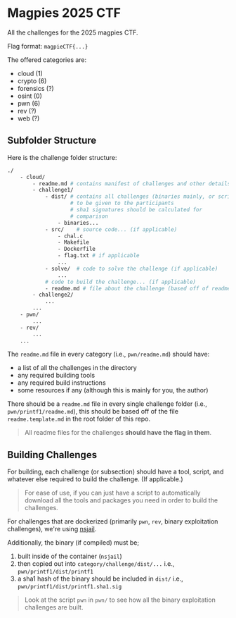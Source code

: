 # Magpies 2025 CTF

All the challenges for the 2025 magpies CTF.

Flag format: `magpieCTF{...}`

The offered categories are:

- cloud (1)
- crypto (6)
- forensics (?)
- osint (0)
- pwn (6)
- rev (?)
- web (?)

## Subfolder Structure

Here is the challenge folder structure:

```sh
./
    - cloud/
        - readme.md # contains manifest of challenges and other details
        - challenge1/
            - dist/ # contains all challenges (binaries mainly, or scripts)
                    # to be given to the participants
                    # sha1 signatures should be calculated for
                    # comparison
                - binaries...
            - src/    # source code... (if applicable)
                - chal.c
                - Makefile
                - Dockerfile
                - flag.txt # if applicable
                ...
            - solve/  # code to solve the challenge (if applicable)
                ...
            # code to build the challenge... (if applicable)
            - readme.md # file about the challenge (based off of readme.template.md)
        - challenge2/
            ...
        ...
    - pwn/
        ...
    - rev/
        ...
    ...
```

The `readme.md` file in every category (i.e., `pwn/readme.md`) should have:

- a list of all the challenges in the directory
- any required building tools
- any required build instructions
- some resources if any (although this is mainly for you, the author)

There should be a `readme.md` file in every single challenge folder (i.e., `pwn/printf1/readme.md`),
this should be based off of the file `readme.template.md` in the root folder of this repo.

>All readme files for the challenges **should have the flag in them**.

## Building Challenges

For building, each challenge (or subsection) should have a tool, script, and
whatever else required to build the challenge. (If applicable.)

>For ease of use, if you can just have a script to automatically download
>all the tools and packages you need in order to build the challenges.

For challenges that are dockerized (primarily `pwn`, `rev`, binary exploitation challenges), we're using [nsjail](https://github.com/google/nsjail).

Additionally, the binary (if compiled) must be;

1. built inside of the container (`nsjail`)
2. then copied out into `category/challenge/dist/...` i.e., `pwn/printf1/dist/printf1`
3. a sha1 hash of the binary should be included in `dist/` i.e., `pwn/printf1/dist/printf1.sha1.sig`

>Look at the script `pwn` in `pwn/` to see how all the binary exploitation
>challenges are built.
